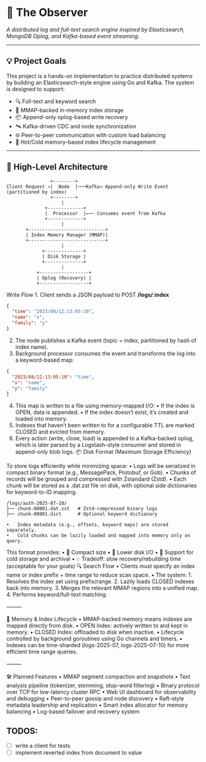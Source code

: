 # 🧠 The Observer

_A distributed log and full-text search engine inspired by Elasticsearch, MongoDB Oplog, and Kafka-based event streaming._

---

## 💡 Project Goals

This project is a hands-on implementation to practice distributed systems by building an Elasticsearch-style engine using Go and Kafka. The system is designed to support:

- 🔍 Full-text and keyword search
- 🧠 MMAP-backed in-memory index storage
- 📦 Append-only oplog-based write recovery
- 🛰️ Kafka-driven CDC and node synchronization
- 🌐 Peer-to-peer communication with custom load balancing
- 🧊 Hot/Cold memory-based index lifecycle management

---

## 🧬 High-Level Architecture

```text
                +--------+
Client Request →|  Node  |───Kafka→ Append-only Write Event (partitioned by index)
                +--------+
                    |
              +-------------+
              |  Processor  |←── Consumes event from Kafka
              +-------------+
                    |
       +----------------------------+
       | Index Memory Manager (MMAP)|
       +----------------------------+
                    |
             +--------------+
             | Disk Storage |
             +--------------+
                    |
           +------------------+
           | Oplog (Recovery) |
           +------------------+
```

Write Flow 1. Client sends a JSON payload to POST
**/logs/:index**

```json
{
  "time": "2023/08/12:13:05:10",
  "name": "x",
  "family": "y"
}
```

2. The node publishes a Kafka event (topic = index, partitioned by hash of index name).
3. Background processor consumes the event and transforms the log into a keyword-based map:

```json
{
  "2023/08/12:13:05:10": "time",
  "x": "name",
  "y": "family"
}
```

4. This map is written to a file using memory-mapped I/O:
   • If the index is OPEN, data is appended.
   • If the index doesn’t exist, it’s created and loaded into memory.
5. Indexes that haven’t been written to for a configurable TTL are marked CLOSED and evicted from memory.
6. Every action (write, close, load) is appended to a Kafka-backed oplog, which is later parsed by a Logstash-style consumer and stored in append-only blob logs.
   📦 Disk Format (Maximum Storage Efficiency)

To store logs efficiently while minimizing space:
• Logs will be serialized in compact binary format (e.g., MessagePack, Protobuf, or Gob).
• Chunks of records will be grouped and compressed with Zstandard (Zstd).
• Each chunk will be stored as a .dat.zst file on disk, with optional side dictionaries for keyword-to-ID mapping.

```text
/logs/auth-2025-07-10/
├── chunk-00001.dat.zst   # Zstd-compressed binary logs
├── chunk-00001.dict      # Optional keyword dictionary
```

    •	Index metadata (e.g., offsets, keyword maps) are stored separately.
    •	Cold chunks can be lazily loaded and mapped into memory only on query.

This format provides:
• 🚀 Compact size
• 💾 Lower disk I/O
• 🧊 Support for cold storage and archival
• 💡 Tradeoff: slow recovery/rebuilding time (acceptable for your goals)
🔍 Search Flow
• Clients must specify an index name or index prefix + time range to reduce scan space.
• The system: 1. Resolves the index set using prefix/range. 2. Lazily loads CLOSED indexes back into memory. 3. Merges the relevant MMAP regions into a unified map. 4. Performs keyword/full-text matching.

⸻

🧠 Memory & Index Lifecycle
• MMAP-backed memory means indexes are mapped directly from disk.
• OPEN Index: actively written to and kept in memory.
• CLOSED Index: offloaded to disk when inactive.
• Lifecycle controlled by background goroutines using Go channels and timers.
• Indexes can be time-sharded (logs-2025-07, logs-2025-07-10) for more efficient time range queries.

⸻

🛠️ Planned Features
• MMAP segment compaction and snapshots
• Text analysis pipeline (tokenizer, stemming, stop-word filtering)
• Binary protocol over TCP for low-latency cluster RPC
• Web UI dashboard for observability and debugging
• Peer-to-peer gossip and node discovery
• Raft-style metadata leadership and replication
• Smart index allocator for memory balancing
• Log-based failover and recovery system


## TODOS:
- [ ] write a client for tests
- [ ] implement reverted index from document to value